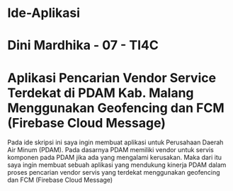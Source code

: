 # Ide-Aplikasi
# Dini Mardhika - 07 - TI4C

# Aplikasi Pencarian Vendor Service Terdekat di PDAM Kab. Malang Menggunakan Geofencing dan FCM (Firebase Cloud Message)

Pada ide skripsi ini saya ingin membuat aplikasi untuk Perusahaan Daerah Air Minum (PDAM). Pada dasarnya PDAM memiliki vendor untuk servis komponen pada PDAM jika ada yang mengalami kerusakan. Maka dari itu saya ingin membuat sebuah aplikasi yang mendukung kinerja PDAM dalam proses pencarian vendor servis yang terdekat menggunakan geofencing dan FCM (Firebase Cloud Message)

